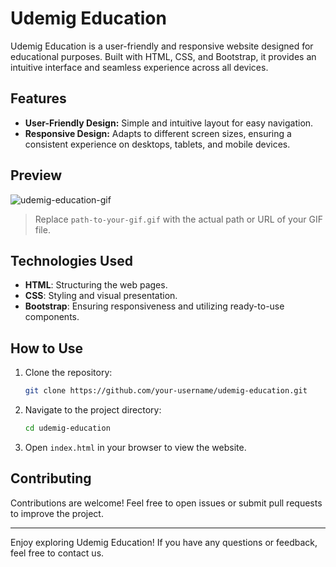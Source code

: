 # Udemig Education
Udemig Education is a user-friendly and responsive website designed for educational purposes. Built with HTML, CSS, and Bootstrap, it provides an intuitive interface and seamless experience across all devices.

## Features
- **User-Friendly Design:** Simple and intuitive layout for easy navigation.
- **Responsive Design:** Adapts to different screen sizes, ensuring a consistent experience on desktops, tablets, and mobile devices.

## Preview
![udemig-education-gif](https://github.com/user-attachments/assets/98aa1538-f5bd-43ac-a322-fc1268d62c38)


> Replace `path-to-your-gif.gif` with the actual path or URL of your GIF file.

## Technologies Used
- **HTML**: Structuring the web pages.
- **CSS**: Styling and visual presentation.
- **Bootstrap**: Ensuring responsiveness and utilizing ready-to-use components.

## How to Use
1. Clone the repository:
   ```bash
   git clone https://github.com/your-username/udemig-education.git
   ```
2. Navigate to the project directory:
   ```bash
   cd udemig-education
   ```
3. Open `index.html` in your browser to view the website.

## Contributing
Contributions are welcome! Feel free to open issues or submit pull requests to improve the project.

---

Enjoy exploring Udemig Education! If you have any questions or feedback, feel free to contact us.
